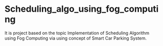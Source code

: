 # Scheduling_algo_using_fog_computing
It is project based on the topic Implementation of Scheduling Algorithm using Fog Computing via using concept of Smart Car Parking System. 
